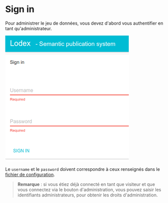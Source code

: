 # Sign in

Pour administrer le jeu de données, vous devez d'abord vous authentifier en tant qu'administrateur.

![](/assets/AdministrationLogin.png)

Le `username` et le `password` doivent correspondre à ceux renseignés dans le [fichier de configuration](/Configuration/Authentification/README.md).

> **Remarque** : si vous étiez déjà connecté en tant que visiteur et que vous connectez via le bouton d'administration, vous pouvez saisir les identifiants administrateurs, pour obtenir les droits d'administration.



